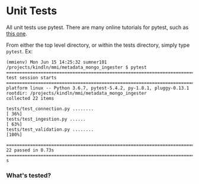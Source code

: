 # Unit Tests

All unit tests use pytest. There are many online tutorials for pytest, such as [this one](https://www.guru99.com/pytest-tutorial.html).


From either the top level directory, or within the tests directory, simply type `pytest`. Ex:
```
(mmienv) Mon Jun 15 14:25:32 sumner101 /projects/kindln/mmi/metadata_mongo_ingester $ pytest
=========================================================================================== test session starts ===========================================================================================
platform linux -- Python 3.6.7, pytest-5.4.2, py-1.8.1, pluggy-0.13.1
rootdir: /projects/kindln/mmi/metadata_mongo_ingester
collected 22 items

tests/test_connection.py ........                                                                                                                                                                   [ 36%]
tests/test_ingestion.py ......                                                                                                                                                                      [ 63%]
tests/test_validation.py ........                                                                                                                                                                   [100%]

=========================================================================================== 22 passed in 0.73s ============================================================================================
s
```

### What's tested?
